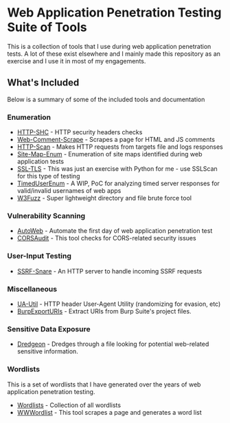 # Web Application Penetration Testing Suite of Tools
This is a collection of tools that I use during web application penetration tests. A lot of these exist elsewhere and I mainly made this repository as an exercise and I use it in most of my engagements. 
## What's Included
Below is a summary of some of the included tools and documentation
### Enumeration
 * [HTTP-SHC](Enumeration/http-headers/) - HTTP security headers checks
 * [Web-Comment-Scrape](Enumeration/comments/) - Scrapes a page for HTML and JS comments
 * [HTTP-Scan](Enumeration/http-scan/) - Makes HTTP requests from targets file and logs responses
 * [Site-Map-Enum](Enumeration/site-maps/) - Enumeration of site maps identified during web application tests
 * [SSL-TLS](Enumeration/ssl-tls/) - This was just an exercise with Python for me - use SSLScan for this type of testing
 * [TimedUserEnum](Enumeration/username/) - A WIP, PoC for analyzing timed server responses for valid/invalid usernames of web apps
 * [W3Fuzz](Enumeration/w3fuzz/) - Super lightweight directory and file brute force tool

### Vulnerability Scanning 
 * [AutoWeb](Automation/) - Automate the first day of web application penetration test
 * [CORSAudit](Enumeration/cors/) - This tool checks for CORS-related security issues

### User-Input Testing
 * [SSRF-Snare](User-Input/ssrf/) - An HTTP server to handle incoming SSRF requests

### Miscellaneous
 * [UA-Util](Miscellaneous/ua-util.py) - HTTP header User-Agent Utility (randomizing for evasion, etc)
 * [BurpExportURIs](Miscellaneous/burp) - Extract URIs from Burp Suite's project files.

### Sensitive Data Exposure
 * [Dredgeon](Data-Exposure/dredgeon) - Dredges through a file looking for potential web-related sensitive information.

### Wordlists
This is a set of wordlists that I have generated over the years of web application penetration testing.
 * [Wordlists](Miscellaneous/Wordlists/) - Collection of all wordlists
 * [WWWordlist](Miscellaneous/Wordlists/tools/wwwordlist.py) - This tool scrapes a page and generates a word list
